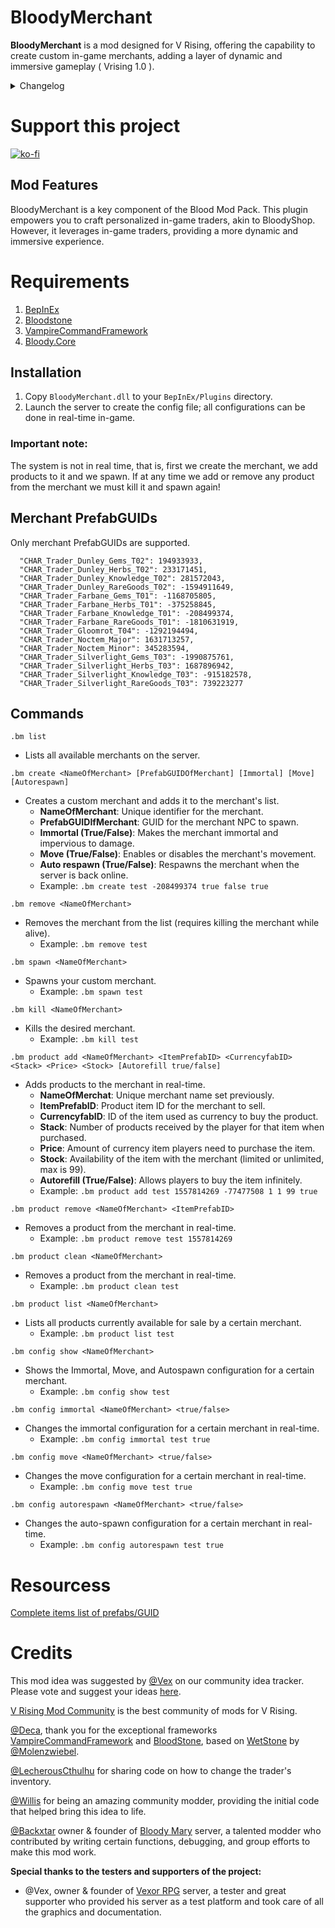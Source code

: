 # BloodyMerchant

**BloodyMerchant** is a mod designed for V Rising, offering the capability to create custom in-game merchants, adding a layer of dynamic and immersive gameplay ( Vrising 1.0 ).

<details>
<summary>Changelog</summary>

`1.0.7`
- Added cleanicons command. This command will delete all the icons on the map, if you have any active merchant it will also delete their icon. 
- Added control of the number of items that can be added to a merchant. The limit is 33, after that number the client UI breaks.
- Fixed the error that caused the merchant in some places to not display the items correctly.
- System improvement and small fixes.

`1.0.6`
- Added a command to clear all items from a merchant

`1.0.5`
- Add or remove items from merchant in real time

`1.0.4`
- Bloody.Core dependency removed as dll and added as framework

`1.0.3`
- Refactored the Patch system
- Added Bloody.Core.
- Added restriction to the create command so that only valid merchant PrefabsGUIDs can be added
- Improved performance.

`1.0.0`
- Fix with Autorespawn
- Updated to a VRising 1.0 
- Added the functionality to show the icon on the merchant map

`0.2.0`
- Fix Autorefill
- Fixed a problem with products that did not work correctly

`0.1.0`
- Fix Autorefill by [@Backxtar](https://github.com/Backxtar)

`0.0.1`
- Initial public release of the mod
</details>

# Support this project

[![ko-fi](https://ko-fi.com/img/githubbutton_sm.svg)](https://ko-fi.com/K3K8ENRQY)

## Mod Features
BloodyMerchant is a key component of the Blood Mod Pack. This plugin empowers you to craft personalized in-game traders, akin to BloodyShop. However, it leverages in-game traders, providing a more dynamic and immersive experience.

# Requirements

1. [BepInEx](https://thunderstore.io/c/v-rising/p/BepInEx/BepInExPack_V_Rising/)
2. [Bloodstone](https://thunderstore.io/c/v-rising/p/deca/Bloodstone/)
3. [VampireCommandFramework](https://thunderstore.io/c/v-rising/p/deca/VampireCommandFramework/)
4. [Bloody.Core](https://thunderstore.io/c/v-rising/p/Trodi/BloodyCore/)

## Installation
1. Copy `BloodyMerchant.dll` to your `BepInEx/Plugins` directory.
2. Launch the server to create the config file; all configurations can be done in real-time in-game.

### Important note:
The system is not in real time, that is, first we create the merchant, we add products to it and we spawn.
If at any time we add or remove any product from the merchant we must kill it and spawn again!

## Merchant PrefabGUIDs

Only merchant PrefabGUIDs are supported.

```ansi
  "CHAR_Trader_Dunley_Gems_T02": 194933933,
  "CHAR_Trader_Dunley_Herbs_T02": 233171451,
  "CHAR_Trader_Dunley_Knowledge_T02": 281572043,
  "CHAR_Trader_Dunley_RareGoods_T02": -1594911649,
  "CHAR_Trader_Farbane_Gems_T01": -1168705805,
  "CHAR_Trader_Farbane_Herbs_T01": -375258845,
  "CHAR_Trader_Farbane_Knowledge_T01": -208499374,
  "CHAR_Trader_Farbane_RareGoods_T01": -1810631919,
  "CHAR_Trader_Gloomrot_T04": -1292194494,
  "CHAR_Trader_Noctem_Major": 1631713257,
  "CHAR_Trader_Noctem_Minor": 345283594,
  "CHAR_Trader_Silverlight_Gems_T03": -1990875761,
  "CHAR_Trader_Silverlight_Herbs_T03": 1687896942,
  "CHAR_Trader_Silverlight_Knowledge_T03": -915182578,
  "CHAR_Trader_Silverlight_RareGoods_T03": 739223277
```

## Commands


```ansi
.bm list
```
- Lists all available merchants on the server.
```ansi
.bm create <NameOfMerchant> [PrefabGUIDOfMerchant] [Immortal] [Move] [Autorespawn]
```
- Creates a custom merchant and adds it to the merchant's list.
  - **NameOfMerchant**: Unique identifier for the merchant.
  - **PrefabGUIDIfMerchant**: GUID for the merchant NPC to spawn.
  - **Immortal (True/False)**: Makes the merchant immortal and impervious to damage.
  - **Move (True/False)**: Enables or disables the merchant's movement.
  - **Auto respawn (True/False)**: Respawns the merchant when the server is back online.
  - Example: `.bm create test -208499374 true false true`
```ansi
.bm remove <NameOfMerchant>
```
- Removes the merchant from the list (requires killing the merchant while alive).
  - Example: `.bm remove test`
```ansi
.bm spawn <NameOfMerchant>
```
- Spawns your custom merchant.
  - Example: `.bm spawn test`
```ansi
.bm kill <NameOfMerchant>
```
- Kills the desired merchant.
  - Example: `.bm kill test`
```ansi
.bm product add <NameOfMerchant> <ItemPrefabID> <CurrencyfabID> <Stack> <Price> <Stock> [Autorefill true/false]
```
- Adds products to the merchant in real-time.
  - **NameOfMerchat**: Unique merchant name set previously.
  - **ItemPrefabID**: Product item ID for the merchant to sell.
  - **CurrencyfabID**: ID of the item used as currency to buy the product.
  - **Stack**: Number of products received by the player for that item when purchased.
  - **Price**: Amount of currency item players need to purchase the item.
  - **Stock**: Availability of the item with the merchant (limited or unlimited, max is 99).
  - **Autorefill (True/False)**: Allows players to buy the item infinitely.
  - Example: `.bm product add test 1557814269 -77477508 1 1 99 true`
```ansi
.bm product remove <NameOfMerchant> <ItemPrefabID>
```
- Removes a product from the merchant in real-time.
  - Example: `.bm product remove test 1557814269`
```ansi
.bm product clean <NameOfMerchant>
```
- Removes a product from the merchant in real-time.
  - Example: `.bm product clean test`
```ansi
.bm product list <NameOfMerchant>
```
- Lists all products currently available for sale by a certain merchant.
  - Example:  `.bm product list test`
```ansi
.bm config show <NameOfMerchant>
```
- Shows the Immortal, Move, and Autospawn configuration for a certain merchant.
  - Example: `.bm config show test`
```ansi
.bm config immortal <NameOfMerchant> <true/false>
```
- Changes the immortal configuration for a certain merchant in real-time.
  - Example: `.bm config immortal test true`
```ansi
.bm config move <NameOfMerchant> <true/false>
```
- Changes the move configuration for a certain merchant in real-time.
  - Example: `.bm config move test true`
```ansi
.bm config autorespawn <NameOfMerchant> <true/false>
```
- Changes the auto-spawn configuration for a certain merchant in real-time.
  - Example: `.bm config autorespawn test true`

# Resourcess

[Complete items list of prefabs/GUID](https://discord.com/channels/978094827830915092/1117273637024714862/1117273642817044571)

# Credits

This mod idea was suggested by [@Vex](https://ideas.vrisingmods.com/posts/96/enhanced-traders) on our community idea tracker. Please vote and suggest your ideas [here](https://ideas.vrisingmods.com/).

[V Rising Mod Community](https://discord.gg/vrisingmods) is the best community of mods for V Rising.

[@Deca](https://github.com/decaprime), thank you for the exceptional frameworks [VampireCommandFramework](https://github.com/decaprime/VampireCommandFramework) and [BloodStone](https://github.com/decaprime/Bloodstone), based on [WetStone](https://github.com/molenzwiebel/Wetstone) by [@Molenzwiebel](https://github.com/molenzwiebel).

[@LecherousCthulhu](https://github.com/HasturDev) for sharing code on how to change the trader's inventory.

[@Willis](https://github.com/emelonakos) for being an amazing community modder, providing the initial code that helped bring this idea to life.

[@Backxtar](https://github.com/Backxtar) owner & founder of [Bloody Mary](https://discord.gg/sE2hqbxUU4) server, a talented modder who contributed by writing certain functions, debugging, and group efforts to make this mod work.

**Special thanks to the testers and supporters of the project:**

- @Vex, owner & founder of [Vexor RPG](https://discord.gg/JpVsKVvKNR) server, a tester and great supporter who provided his server as a test platform and took care of all the graphics and documentation.